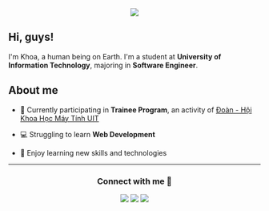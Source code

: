<div align="center">
  <img src="https://miro.medium.com/max/640/1*mr7WXw8tgpMhqugKP2WhrA.gif" align="center" />
</div>

<h2>Hi, guys!</h2>

I'm Khoa, a human being on Earth. I'm a student at **University of Information Technology**, majoring in **Software Engineer**.

<h2>About me</h2>

- 🐬 Currently participating in **Trainee Program**, an activity of [Đoàn - Hội Khoa Học Máy Tính UIT](https://www.facebook.com/DoanHoiKHMT?mibextid=LQQJ4d)

- 💻 Struggling to learn **Web Development**

- 🌱 Enjoy learning new skills and technologies

<div align="center">

---

<h3>Connect with me 🤝</h3>

<a href="https://www.facebook.com/profile.php?id=100009336035560"><img src="https://img.shields.io/badge/Lê Khoa-%231877F2.svg?style=for-the-badge&logo=Facebook&logoColor=white"></a>
<a href="mailto:22520674@gm.uit.edu.vn"><img src="https://img.shields.io/badge/Lê Văn Anh Khoa-D14836?style=for-the-badge&logo=gmail&logoColor=white"></a>
<a href="https://www.linkedin.com/in/l%C3%AA-v%C4%83n-anh-khoa-1666b4254/"><img src="https://img.shields.io/badge/Lê Văn Anh Khoa-%230077B5.svg?style=for-the-badge&logo=linkedin&logoColor=white"></a>

</div>
